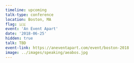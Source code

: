 ```yaml
---
timeline: upcoming
talk-type: conference
location: Boston, MA
flag: 🇺🇸
event: 'An Event Apart'
date: '2018-06-25'
hidden: true
talk: TBD
event-link: https://aneventapart.com/event/boston-2018
image: ../images/speaking/aeabos.jpg
---
```

